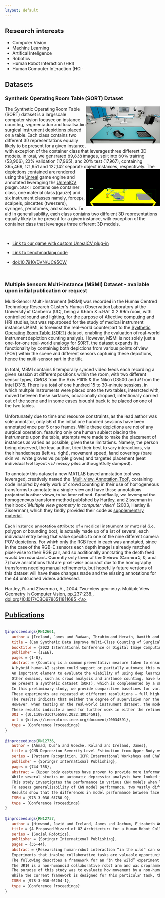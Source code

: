 ```yaml
---
layout: default
---
```



## Research interests  
* Computer Vision 
* Machine Learning 
* Artifical Inteligence  
* Robotics
* Human Robot Interaction (HRI) 
* Human Computer Interaction (HCI) 

## Datasets
### Synthetic Operating Room Table (SORT) Dataset
<img align="right" width="240" height="120" src="./Figures/sORt_sampleAnnotation_org_img.png">
The Synthetic Operating Room Table (SORT) dataset is a largescale computer vision focused on instance counting, segmentation and localisation surgical instrument depictions placed on a table. 
Each class contains two different 3D representations equally likely to be present for a given instance, with exception of the container class that leverages three different 3D models. 
In total, we generated 89,838 images, split into 60% training (53,906), 20% validation (17,965), and 20% test (17,967), containing 365,469, 121,951 and 122,142 separate object instances, respectively. 



<img align="right" width="240" height="120" src="./Figures/sORt_sampleAnnotation_BB_segMask_lbls.png">
  The depictions contained are rendered using the <a href="https://www.unrealengine.com">Unreal</a> game engine and annotated leveraging the <a href="https://unrealcv.org">UnrealCV</a> plugin. 
  SORT contains one container class, one material class (gauze) and six instrument classes namely, forceps, scalpels, pincettes (tweezers), syringes, periotomes, and scissors. To aid in generalisability, each class contains two different 3D representations equally likely to be present for a given instance, with exception of the container class that leverages three different 3D models.
  
 &nbsp;
  * <a href="https://github.com/James-Ireland/Synthetic_OR_table_generative_game">Link to our game with custom UnrealCV plug-in </a>
  
 *  <a href="https://github.com/James-Ireland/Surgical_instrument_instance_counting_benchmarks">Link to benchmarking code</a>
  
  * <a href="https://doi.org/10.7910/DVN/UCG5CW">doi:10.7910/DVN/UCG5CW</a>
    
&nbsp;

### Multiple Sensors Multi-instance (MSMI) Dataset - available upon initial publication or request 
Multi-Sensor Multi-Instrument (MSMI) was recorded in the Human Centred Technology Research Cluster's Human Observation Laboratory at the University of Canberra (UC), being a 6.65m X 5.97m X 2.99m room, with controlled sound and lighting, for the purpose of Affective computing and HRI studies, but was repurposed for the study of medical instrument instances.MSMI, is foremost the real-world counterpart to the <a href="https://doi.org/10.7910/DVN/UCG5CW">Synthetic Operating Room Table (SORT)</a> dataset, enabling the evaluation of real-world instrument depiction counting analysis. However, MSMI is not solely just a one-for-one real-world analogy for SORT, the dataset expands its functionality by containing both depictions from various points of view (POV) within the scene and different sensors capturing these depictions, hence the multi-sensor part in the title.  
<br>
In total, MSMI contains 9 temporally synced video feeds each recording a given session at different positions within the room, with two different sensor types, <em>CMOS</em> from the Axis F1015 & the Nikon D3500 and <em>IR</em> from the Intel D315. There is a total of one hundred 15 to 30-minute sessions, in which multiple instruments were placed onto the two tables, interacted with, moved between these surfaces, occasionally dropped, intentionally carried out of the scene and in some cases brought back to be placed on one of the two tables.  
<br>
Unfortunately due to time and resource constraints, as the lead author was sole annotator, only 56 of the initial one hundred sessions have been annotated once per 5 or so frames.  While these depictions are not of any surgical operation, featuring only one human subject placing the instruments upon the table, attempts were made to make the placement of instances as varied as possible, given these limitations. Namely, the person being observed, the lead author, tried their best to vary interactions, via their handedness (left vs. right), movement speed, hand coverings (bare skin vs. white gloves vs. purple gloves) and targeted placement (neat individual tool layout vs.\ messy piles unthoughtfully dumped). 
<br>
<br>
To annotate this dataset a new MATLAB based annotation tool was leveraged, creatively named the '<a href="https://github.com/James-Ireland/Muilt_view_Annotation_Tool">Muilt_view_Annotation_Tool</a>', containing code inspired by early work of crowd counting in their use of homogeneous transforms to annotate in a single-view and have those annotations projected in other views, to be later refined. Specifically, we leveraged the homogeneous transform method published by Hartley, and Zisserman in their book `<cite>Multiple view geometry in computer vision</cite>' (2003, Hartley & Zisserman), which they kindly provided their code as <a href="https://www.robots.ox.ac.uk/~vgg/hzbook/code">supplementary material</a>. 
<br>
<br>
Each instance annotation attribute of a medical instrument or material (i.e. polygon or bounding box), is actually made up of a list of several, each individual entry being that value specific to one of the nine different camera POV depictions. For which only the RGB feed in each was annotated, since in the case of the RGB-D sensors each depth image is already matched pixel-wise to their RGB pair, and so additionally annotating the depth feed would be redundant. Currently only three of the 9 views (Camera 5, 6, and 7) have annotations that are pixel-wise accuract due to the homography transforms needing manual refinements, but hopefully future versions of this dataset will have these changes made and the missing annotations for the 44 untouched videos addressed. 
<br>
<br>
Hartley, R. and Zisserman, A., 2004. Two-view geometry. Multiple View Geometry in Computer Vision, pp.237-238., <a href="https://doi.org/10.1017/CBO9780511811685"> doi.org/10.1017/CBO9780511811685 <\a>


## Publications
```bibtex

@inproceedings{RN12661,
   author = {Ireland, James and Radwan, Ibrahim and Herath, Damith and Goecke, Roland},
   title = {Can Synthetic Data Improve Multi-Class Counting of Surgical Instruments?},
   booktitle = {2022 International Conference on Digital Image Computing: Techniques and Applications (DICTA)},
   publisher = {IEEE},
   pages = {1-8},
   abstract = {Counting is a common preventative measure taken to ensure surgical instruments are not retained during surgery, which could cause serious detrimental effects including chronic pain and sepsis. 
   A hybrid human-AI system could support or partially automate this manual counting of instruments. 
   An important element to evaluate the viability of using deep learning computer vision-based counting is a suitable large-scale dataset of surgical instruments. 
   Other domains, such as crowd analysis and instance counting, have leveraged synthetic datasets to evaluate and augment different approaches. 
   We present a synthetic dataset (SORT), which is complemented by a smaller real-world dataset of surgical instruments (MSMI), to assess the hypothesis of whether synthetic training data can improve the performance of multi-class multi-instance counting models when applied to real-world data. 
   In this preliminary study, we provide comparative baselines for various popular counting techniques on synthetic data, such as direct regression, segmentation, localisation, and density estimation. 
   These experiments are repeated at different resolutions – full high-definition (1080×1920 pixels), half (690×540 pixels), and a quarter (480×270 pixels) – to measure the robustness of different supervision methods to varying image scales. 
   The results indicate that neither the degree of supervision nor the image resolution during model training impact performance significantly on the synthetic data. 
   However, when testing on the real-world instrument dataset, the models trained on synthetic data were significantly less accurate. 
   These results indicate a need for further work in either the refinement of the synthetic depictions or fine-tuning upon real-world data to achieve similar performance in domain adaptation scenarios compared to training and testing solely on the synthetic data.},
   DOI = {10.1109/DICTA56598.2022.10034591},
   url = {https://ieeexplore.ieee.org/document/10034591},
   type = {Conference Proceedings}
}

@inproceedings{RN12736,
   author = {Ahmad, Dua’a and Goecke, Roland and Ireland, James},
   title = {CNN Depression Severity Level Estimation from Upper Body vs. Face-Only Images},
   series = {Pattern Recognition. ICPR International Workshops and Challenges},
   publisher = {Springer International Publishing},
   pages = {744-758},
   abstract = {Upper body gestures have proven to provide more information about a person’s depressive state when added to facial expressions. 
   While several studies on automatic depression analysis have looked into this impact, little is known in regard to how a convolutional neural network (CNN) uses such information for predicting depression severity levels. 
   This study investigates the performance in various CNN models when looking at facial images alone versus including the upper body when estimating depression severity levels on a regressive scale. 
   To assess generalisability of CNN model performance, two vastly different datasets were used, one collected by the Black Dog Institute and the other being the 2013 Audio/Visual Emotion Challenge (AVEC). 
   Results show that the differences in model performance between face versus upper body are slight, as model performance across multiple architectures is very similar but varies when different datasets are introduced.},
   ISBN = {978-3-030-68780-9},
   type = {Conference Proceedings}
}

@inproceedings{RN12737,
   author = {Hinwood, David and Ireland, James and Jochum, Elizabeth Ann and Herath, Damith},
   title = {A Proposed Wizard of OZ Architecture for a Human-Robot Collaborative Drawing Task},
   series = {Social Robotics},
   publisher = {Springer International Publishing},
   pages = {35-44},
   abstract = {Researching human-robot interaction “in the wild” can sometimes require insight from different fields. 
   Experiments that involve collaborative tasks are valuable opportunities for studying HRI and developing new tools. 
   The following describes a framework for an “in the wild” experiment situated in a public museum that involved a Wizard of OZ (WOZ) controlled robot. 
   The UR10 is a non-humanoid collaborative robot arm and was programmed to engage in a collaborative drawing task. 
   The purpose of this study was to evaluate how movement by a non-humanoid robot could affect participant experience. 
   While the current framework is designed for this particular task, the control architecture could be built upon to provide a base for various collaborative studies.},
   ISBN = {978-3-030-05204-1},
   type = {Conference Proceedings}
}

``` 


